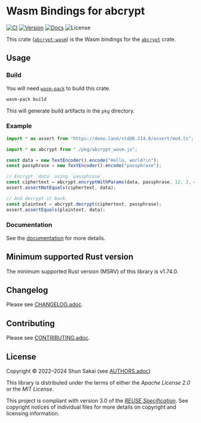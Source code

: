 <!--
SPDX-FileCopyrightText: 2022 Shun Sakai

SPDX-License-Identifier: Apache-2.0 OR MIT
-->

# Wasm Bindings for abcrypt

[![CI][ci-badge]][ci-url]
[![Version][version-badge]][version-url]
[![Docs][docs-badge]][docs-url]
![License][license-badge]

This crate ([`abcrypt-wasm`][version-url]) is the Wasm bindings for the
[`abcrypt`] crate.

## Usage

### Build

You will need [`wasm-pack`] to build this crate.

```sh
wasm-pack build
```

This will generate build artifacts in the `pkg` directory.

### Example

```ts
import * as assert from "https://deno.land/std@0.214.0/assert/mod.ts";

import * as abcrypt from "./pkg/abcrypt_wasm.js";

const data = new TextEncoder().encode("Hello, world!\n");
const passphrase = new TextEncoder().encode("passphrase");

// Encrypt `data` using `passphrase`.
const ciphertext = abcrypt.encryptWithParams(data, passphrase, 32, 3, 4);
assert.assertNotEquals(ciphertext, data);

// And decrypt it back.
const plaintext = abcrypt.decrypt(ciphertext, passphrase);
assert.assertEquals(plaintext, data);
```

### Documentation

See the [documentation][docs-url] for more details.

## Minimum supported Rust version

The minimum supported Rust version (MSRV) of this library is v1.74.0.

## Changelog

Please see [CHANGELOG.adoc].

## Contributing

Please see [CONTRIBUTING.adoc].

## License

Copyright &copy; 2022&ndash;2024 Shun Sakai (see [AUTHORS.adoc])

This library is distributed under the terms of either the _Apache License 2.0_
or the _MIT License_.

This project is compliant with version 3.0 of the [_REUSE Specification_]. See
copyright notices of individual files for more details on copyright and
licensing information.

[ci-badge]: https://img.shields.io/github/actions/workflow/status/sorairolake/abcrypt/CI.yaml?branch=develop&label=CI&logo=github&style=for-the-badge
[ci-url]: https://github.com/sorairolake/abcrypt/actions?query=branch%3Adevelop+workflow%3ACI++
[version-badge]: https://img.shields.io/crates/v/abcrypt-wasm?logo=rust&style=for-the-badge
[version-url]: https://crates.io/crates/abcrypt-wasm
[docs-badge]: https://img.shields.io/docsrs/abcrypt-wasm?label=Docs.rs&logo=docsdotrs&style=for-the-badge
[docs-url]: https://docs.rs/abcrypt-wasm
[license-badge]: https://img.shields.io/crates/l/abcrypt-wasm?style=for-the-badge
[`abcrypt`]: https://crates.io/crates/abcrypt
[`wasm-pack`]: https://rustwasm.github.io/wasm-pack/
[CHANGELOG.adoc]: CHANGELOG.adoc
[CONTRIBUTING.adoc]: ../../CONTRIBUTING.adoc
[AUTHORS.adoc]: ../../AUTHORS.adoc
[_REUSE Specification_]: https://reuse.software/spec/
